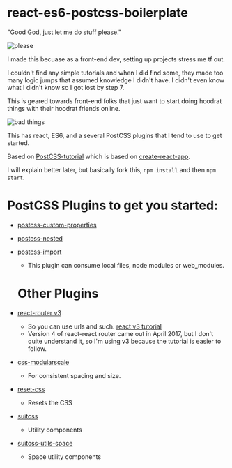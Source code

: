 # react-es6-postcss-boilerplate
"Good God, just let me do stuff please."  

![please](http://media0.giphy.com/media/l2R032V7qRAF8J6qA/giphy.gif)

I made this becuase as a front-end dev, setting up projects stress me tf out.

I couldn't find any simple tutorials and when I did find some, they made too many logic jumps that assumed knowledge I didn't have. I didn't even know what I didn't know so I got lost by step 7.

This is geared towards front-end folks that just want to start doing hoodrat things with their hoodrat friends online.

![bad things](http://media2.giphy.com/media/hUm3VvUwQ9PrO/giphy.gif)

This has react, ES6, and a several PostCSS plugins that I tend to use to get started.

Based on [PostCSS-tutorial](https://github.com/DavidWells/PostCSS-tutorial) which is based on [create-react-app](https://github.com/facebookincubator/create-react-app).

I will explain better later, but basically fork this, `npm install` and then `npm start`.

# PostCSS Plugins to get you started:
- [postcss-custom-properties](https://github.com/postcss/postcss-custom-properties)
- [postcss-nested](https://github.com/postcss/postcss-nested)
- [postcss-import](https://github.com/postcss/postcss-import)
  - This plugin can consume local files, node modules or web_modules.
  
  # Other Plugins
- [react-router v3](https://github.com/ReactTraining/react-router)
  - So you can use urls and such. [react v3 tutorial](https://github.com/reactjs/react-router-tutorial/tree/master/lessons/02-rendering-a-route)
  - Version 4 of react-react router came out in April 2017, but I don't quite understand it, so I'm using v3 because the tutorial is easier to follow.
- [css-modularscale](https://github.com/VinSpee/css-modularscale)
  - For consistent spacing and size.
- [reset-css](https://www.npmjs.com/package/reset-css)
  - Resets the CSS
- [suitcss](https://github.com/suitcss/suit)
  - Utility components
- [suitcss-utils-space](https://github.com/VinSpee/suitcss-utils-space)
  - Space utility components

  
